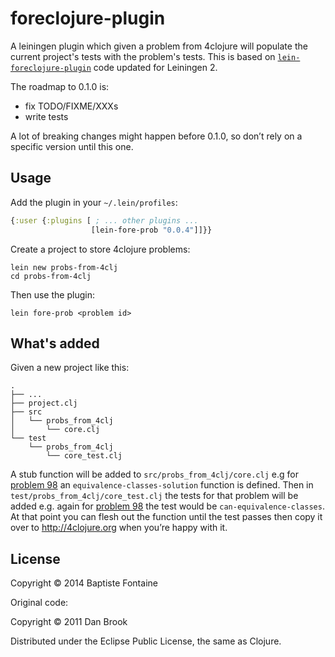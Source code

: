 # foreclojure-plugin

A leiningen plugin which given a problem from 4clojure will populate the
current project's tests with the problem's tests. This is based on
[`lein-foreclojure-plugin`][lfp] code updated for Leiningen 2.

[lfp]: https://github.com/broquaint/lein-foreclojure-plugin

The roadmap to 0.1.0 is:

* fix TODO/FIXME/XXXs
* write tests

A lot of breaking changes might happen before 0.1.0, so don’t rely on a
specific version until this one.

## Usage

Add the plugin in your `~/.lein/profiles`:

```clj
{:user {:plugins [ ; ... other plugins ...
                  [lein-fore-prob "0.0.4"]]}}
```

Create a project to store 4clojure problems:

```
lein new probs-from-4clj
cd probs-from-4clj
```

Then use the plugin:

```
lein fore-prob <problem id>
```

## What's added

Given a new project like this:

	.
    ├── ...
    ├── project.clj
    ├── src
    │   └── probs_from_4clj
    │       └── core.clj
    └── test
        └── probs_from_4clj
            └── core_test.clj

A stub function will be added to `src/probs_from_4clj/core.clj` e.g for
[problem 98][98] an `equivalence-classes-solution` function is defined. Then in
`test/probs_from_4clj/core_test.clj` the tests for that problem will be added
e.g. again for [problem 98][98] the test would be `can-equivalence-classes`. At
that point you can flesh out the function until the test passes then copy
it over to http://4clojure.org when you’re happy with it.

[98]: http://www.4clojure.com/problem/98 "98. Equivalence Classes"

## License

Copyright © 2014 Baptiste Fontaine

Original code:

Copyright © 2011 Dan Brook

Distributed under the Eclipse Public License, the same as Clojure.
